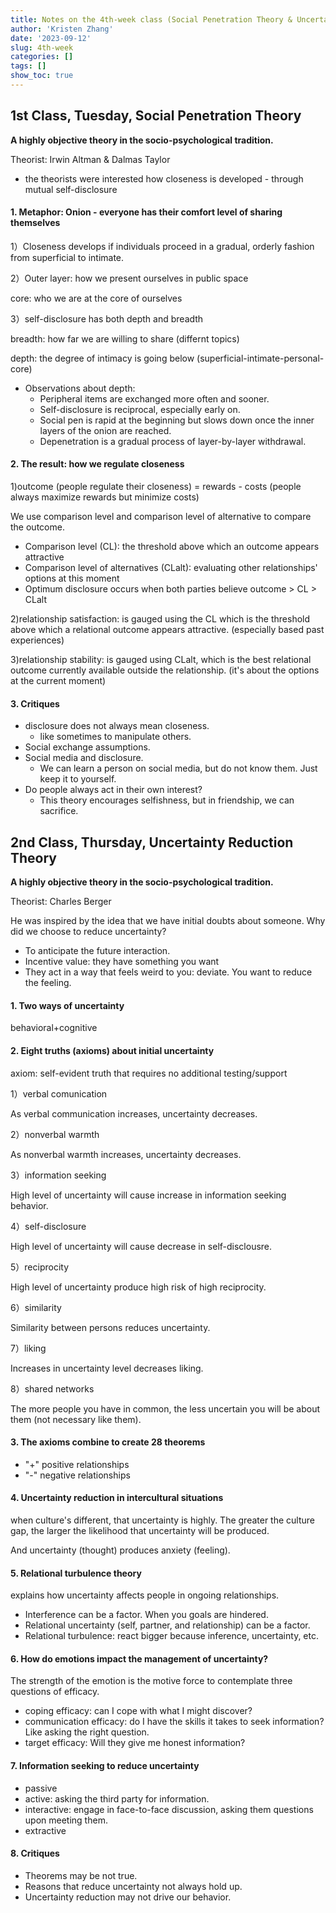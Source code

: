 ```yaml
---
title: Notes on the 4th-week class (Social Penetration Theory & Uncertainty Reduction Theory)
author: 'Kristen Zhang'
date: '2023-09-12'
slug: 4th-week
categories: []
tags: []
show_toc: true
---
```


## 1st Class, Tuesday, Social Penetration Theory

**A highly objective theory in the socio-psychological tradition.**

Theorist: Irwin Altman & Dalmas Taylor

- the theorists were interested how closeness is developed - through mutual self-disclosure

#### 1. Metaphor: Onion - everyone has their comfort level of sharing themselves

1）Closeness develops if individuals proceed in a gradual, orderly fashion from superficial to intimate.

2）Outer layer: how we present ourselves in public space

core: who we are at the core of ourselves

3）self-disclosure has both depth and breadth

breadth: how far we are willing to share (differnt topics)

depth: the degree of intimacy is going below (superficial-intimate-personal-core)

- Observations about depth:
  - Peripheral items are exchanged more often and sooner.
  - Self-disclosure is reciprocal, especially early on.
  - Social pen is rapid at the beginning but slows down once the inner layers of the onion are reached.
  - Depenetration is a gradual process of layer-by-layer withdrawal.

#### 2. The result: how we regulate closeness

1)outcome (people regulate their closeness) = rewards - costs (people always maximize rewards but minimize costs)

We use comparison level and comparison level of alternative to compare the outcome. 

- Comparison level (CL): the threshold above which an outcome appears attractive
- Comparison level of alternatives (CLalt): evaluating other relationships' options at this moment
- Optimum disclosure occurs when both parties believe outcome > CL > CLalt

2)relationship satisfaction: is gauged using the CL which is the threshold above which a relational outcome appears attractive. (especially based past experiences)

3)relationship stability: is gauged using CLalt, which is the best relational outcome currently available outside the relationship. (it's about the options at the current moment)

#### 3. Critiques

- disclosure does not always mean closeness.
  - like sometimes to manipulate others.
- Social exchange assumptions.
- Social media and disclosure.
  - We can learn a person on social media, but do not know them. Just keep it to yourself.
- Do people always act in their own interest?
  - This theory encourages selfishness, but in friendship, we can sacrifice.

## 2nd Class, Thursday, Uncertainty Reduction Theory

**A highly objective theory in the socio-psychological tradition.**

Theorist: Charles Berger

He was inspired by the idea that we have initial doubts about someone. Why did we choose to reduce uncertainty?

- To anticipate the future interaction.
- Incentive value: they have something you want
- They act in a way that feels weird to you: deviate. You want to reduce the feeling.

#### 1. Two ways of uncertainty

behavioral+cognitive

#### 2. Eight truths (axioms) about initial uncertainty

axiom: self-evident truth that requires no additional testing/support

1）verbal comunication 

As verbal communication increases, uncertainty decreases.

2）nonverbal warmth

As nonverbal warmth increases, uncertainty decreases.

3）information seeking

High level of uncertainty will cause increase in information seeking behavior.

4）self-disclosure

High level of uncertainty will cause decrease in self-disclousre.

5）reciprocity

High level of uncertainty produce high risk of high reciprocity.

6）similarity

Similarity between persons reduces uncertainty.

7）liking

Increases in uncertainty level decreases liking.

8）shared networks

The more people you have in common, the less uncertain you will be about them (not necessary like them).

#### 3. The axioms combine to create 28 theorems

- "+" positive relationships
- "-" negative relationships

#### 4. Uncertainty reduction in intercultural situations

when culture's different, that uncertainty is highly. The greater the culture gap, the larger the likelihood that uncertainty will be produced. 

And uncertainty (thought) produces anxiety (feeling).

#### 5. Relational turbulence theory

explains how uncertainty affects people in ongoing relationships.

- Interference can be a factor. When you goals are hindered.
- Relational uncertainty (self, partner, and relationship) can be a factor.
- Relational turbulence: react bigger because inference, uncertainty, etc.

#### 6. How do emotions impact the management of uncertainty?

The strength of the emotion is the motive force to contemplate three questions of efficacy.

- coping efficacy: can I cope with what I might discover?
- communication efficacy: do I have the skills it takes to seek information? Like asking the right question.
- target efficacy: Will they give me honest information?

#### 7. Information seeking to reduce uncertainty

- passive
- active: asking the third party for information.
- interactive: engage in face-to-face discussion, asking them questions upon meeting them.
- extractive

#### 8. Critiques

- Theorems may be not true.
- Reasons that reduce uncertainty not always hold up.
- Uncertainty reduction may not drive our behavior.







